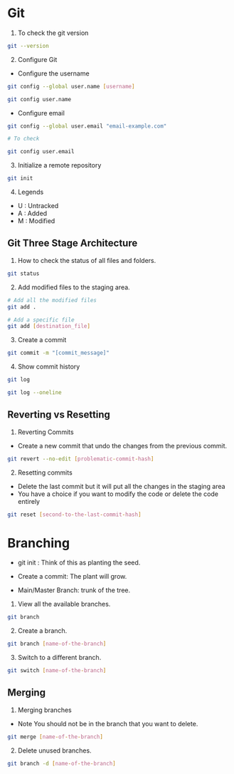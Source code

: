 # Git

1. To check the git version

```bash
git --version
```

2. Configure Git

- Configure the username

```bash
git config --global user.name [username]

git config user.name
```

- Configure email

```bash
git config --global user.email "email-example.com"

# To check

git config user.email
```

3. Initialize a remote repository

```bash
git init
```

4. Legends

- U : Untracked
- A : Added
- M : Modified

## Git Three Stage Architecture

1. How to check the status of all files and folders.

```bash
git status
```

2. Add modified files to the staging area.

```bash
# Add all the modified files
git add .

# Add a specific file
git add [destination_file]
```

3. Create a commit

```bash
git commit -m "[commit_message]"
```

4. Show commit history

```bash
git log
```

```bash
git log --oneline
```

## Reverting vs Resetting

1. Reverting Commits

- Create a new commit that undo the changes from the previous commit.

```bash
git revert --no-edit [problematic-commit-hash]
```

2. Resetting commits

- Delete the last commit but it will put all the changes in the staging area
- You have a choice if you want to modify the code or delete the code entirely

```bash
git reset [second-to-the-last-commit-hash]
```

# Branching

- git init : Think of this as planting the seed.

- Create a commit: The plant will grow.

- Main/Master Branch: trunk of the tree.

1. View all the available branches.

```bash
git branch
```

2. Create a branch.

```bash
git branch [name-of-the-branch]
```

3. Switch to a different branch.

```bash
git switch [name-of-the-branch]
```

## Merging

1. Merging branches

- Note You should not be in the branch that you want to delete.

```bash
git merge [name-of-the-branch]
```

2. Delete unused branches.

```bash
git branch -d [name-of-the-branch]
```
